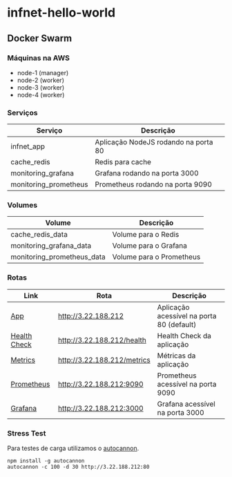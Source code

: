 # infnet-hello-world

## Docker Swarm

### Máquinas na AWS

- node-1 (manager)
- node-2 (worker)
- node-3 (worker)
- node-4 (worker)

### Serviços

| Serviço               | Descrição                            |
| --------------------- | ------------------------------------ |
| infnet_app            | Aplicação NodeJS rodando na porta 80 |
| cache_redis           | Redis para cache                     |
| monitoring_grafana    | Grafana rodando na porta 3000        |
| monitoring_prometheus | Prometheus rodando na porta 9090     |

### Volumes

| Volume                     | Descrição                 |
| -------------------------- | ------------------------- |
| cache_redis_data           | Volume para o Redis       |
| monitoring_grafana_data    | Volume para o Grafana     |
| monitoring_prometheus_data | Volume para o Prometheus  |

### Rotas

| Link                                       | Rota                        | Descrição                                 |
| ------------------------------------------ | --------------------------- | ----------------------------------------- |
| [App](http://3.22.188.212)                 | http://3.22.188.212         | Aplicação acessível na porta 80 (default) |
| [Health Check](http://3.22.188.212/health) | http://3.22.188.212/health  | Health Check da aplicação                 |
| [Metrics](http://3.22.188.212/metrics)     | http://3.22.188.212/metrics | Métricas da aplicação                     |
| [Prometheus](http://3.22.188.212:9090)     | http://3.22.188.212:9090    | Prometheus acessível na porta 9090        |
| [Grafana](http://3.22.188.212:3000)        | http://3.22.188.212:3000    | Grafana acessível na porta 3000           |

### Stress Test

Para testes de carga utilizamos o [autocannon](https://www.npmjs.com/package/autocannon).

```
npm install -g autocannon
autocannon -c 100 -d 30 http://3.22.188.212:80
```
